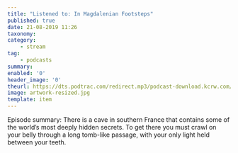 ```yaml
---
title: "Listened to: In Magdalenian Footsteps"
published: true
date: 21-08-2019 11:26
taxonomy:
category:
	- stream
tag:
	- podcasts
summary:
enabled: '0'
header_image: '0'
theurl: https://dts.podtrac.com/redirect.mp3/podcast-download.kcrw.com/kcrw/audio/podcast/etc/nw/KCRW-nocturne-in_magdalenian_footsteps-190813.mp3
image: artwork-resized.jpg
template: item
---
```

 
Episode summary: There is a cave in southern France that contains some of the world’s most deeply hidden secrets. To get there you must crawl on your belly through a long tomb-like passage, with your only light held between your teeth.
